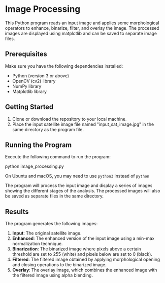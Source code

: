 # Image Processing

This Python program reads an input image and applies some morphological operators to enhance, binarize, filter, and overlay the image. The processed images are displayed using matplotlib and can be saved to separate image files.

## Prerequisites

Make sure you have the following dependencies installed:

- Python (version 3 or above)
- OpenCV (cv2) library
- NumPy library
- Matplotlib library

## Getting Started

1. Clone or download the repository to your local machine.
2. Place the input satellite image file named "input_sat_image.jpg" in the same directory as the program file.

## Running the Program

Execute the following command to run the program:

python image_processing.py

On Ubuntu and macOS, you may need to use `python3` instead of `python`

The program will process the input image and display a series of images showing the different stages of the analysis. The processed images will also be saved as separate files in the same directory.

## Results

The program generates the following images:

1. **Input**: The original satellite image.
2. **Enhanced**: The enhanced version of the input image using a min-max normalization technique.
3. **Binarization**: The binarized image where pixels above a certain threshold are set to 255 (white) and pixels below are set to 0 (black).
4. **Filtered**: The filtered image obtained by applying morphological opening and closing operations to the binarized image.
5. **Overlay**: The overlay image, which combines the enhanced image with the filtered image using alpha blending.


